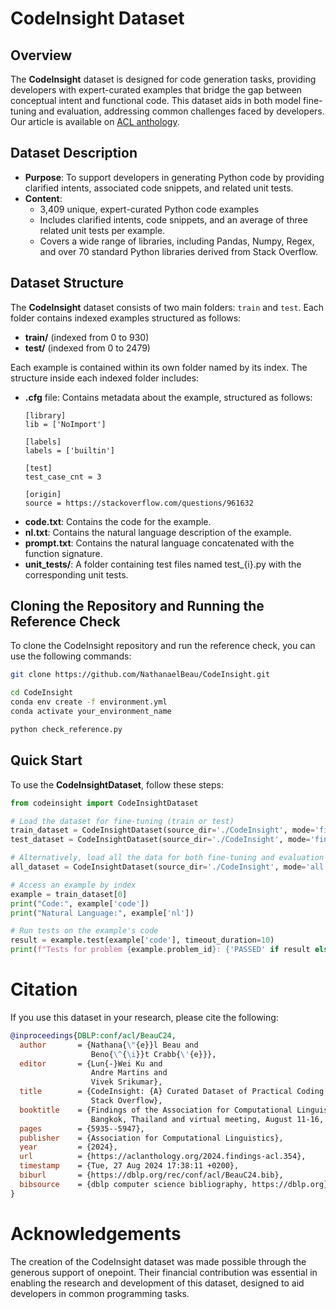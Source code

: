 # CodeInsight Dataset

## Overview
The **CodeInsight** dataset is designed for code generation tasks, providing developers with expert-curated examples that bridge the gap between conceptual intent and functional code. This dataset aids in both model fine-tuning and evaluation, addressing common challenges faced by developers.
Our article is available on [ACL anthology](https://aclanthology.org/2024.findings-acl.354/).

## Dataset Description
- **Purpose**: To support developers in generating Python code by providing clarified intents, associated code snippets, and related unit tests.
- **Content**: 
  - 3,409 unique, expert-curated Python code examples
  - Includes clarified intents, code snippets, and an average of three related unit tests per example.
  - Covers a wide range of libraries, including Pandas, Numpy, Regex, and over 70 standard Python libraries derived from Stack Overflow.

## Dataset Structure

The **CodeInsight** dataset consists of two main folders: `train` and `test`. Each folder contains indexed examples structured as follows:

- **train/** (indexed from 0 to 930)
- **test/** (indexed from 0 to 2479)

Each example is contained within its own folder named by its index. The structure inside each indexed folder includes:

- **.cfg** file: Contains metadata about the example, structured as follows:
  ```plaintext
  [library]
  lib = ['NoImport']

  [labels]
  labels = ['builtin']

  [test]
  test_case_cnt = 3

  [origin]
  source = https://stackoverflow.com/questions/961632

- **code.txt**: Contains the code for the example.
- **nl.txt**: Contains the natural language description of the example.
- **prompt.txt**: Contains the natural language concatenated with the function signature.
- **unit_tests/**: A folder containing test files named test_{i}.py with the corresponding unit tests.
  
## Cloning the Repository and Running the Reference Check

To clone the CodeInsight repository and run the reference check, you can use the following commands:

```bash
git clone https://github.com/NathanaelBeau/CodeInsight.git

cd CodeInsight
conda env create -f environment.yml 
conda activate your_environment_name

python check_reference.py
```

## Quick Start

To use the **CodeInsightDataset**, follow these steps:

```python
from codeinsight import CodeInsightDataset

# Load the dataset for fine-tuning (train or test)
train_dataset = CodeInsightDataset(source_dir='./CodeInsight', mode='fine_tuning', split='train')
test_dataset = CodeInsightDataset(source_dir='./CodeInsight', mode='fine_tuning', split='test')

# Alternatively, load all the data for both fine-tuning and evaluation
all_dataset = CodeInsightDataset(source_dir='./CodeInsight', mode='all')

# Access an example by index
example = train_dataset[0]
print("Code:", example['code'])
print("Natural Language:", example['nl'])

# Run tests on the example's code
result = example.test(example['code'], timeout_duration=10)
print(f"Tests for problem {example.problem_id}: {'PASSED' if result else 'FAILED'}")
```

# Citation

If you use this dataset in your research, please cite the following:

```bibtex
@inproceedings{DBLP:conf/acl/BeauC24,
  author       = {Nathana{\"{e}}l Beau and
                  Beno{\^{\i}}t Crabb{\'{e}}},
  editor       = {Lun{-}Wei Ku and
                  Andre Martins and
                  Vivek Srikumar},
  title        = {CodeInsight: {A} Curated Dataset of Practical Coding Solutions from
                  Stack Overflow},
  booktitle    = {Findings of the Association for Computational Linguistics, {ACL} 2024,
                  Bangkok, Thailand and virtual meeting, August 11-16, 2024},
  pages        = {5935--5947},
  publisher    = {Association for Computational Linguistics},
  year         = {2024},
  url          = {https://aclanthology.org/2024.findings-acl.354},
  timestamp    = {Tue, 27 Aug 2024 17:38:11 +0200},
  biburl       = {https://dblp.org/rec/conf/acl/BeauC24.bib},
  bibsource    = {dblp computer science bibliography, https://dblp.org}
}
```

# Acknowledgements

The creation of the CodeInsight dataset was made possible through the generous support of onepoint. Their financial contribution was essential in enabling the research and development of this dataset, designed to aid developers in common programming tasks. 

